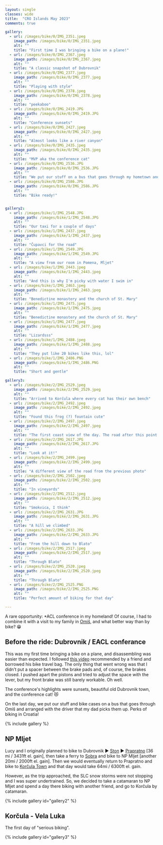 ```yaml
---
layout: single
classes: wide
title:  "CRO Islands May 2023"
comments: true

gallery:
  - url: /images/bike/0/IMG_2351.jpeg
    image_path: /images/bike/0/IMG_2351.jpeg
    alt: ""
    title: "First time I was bringing a bike on a plane!"
  - url: /images/bike/0/IMG_2367.jpeg
    image_path: /images/bike/0/IMG_2367.jpeg
    alt: ""
    title: "A classic snapshot of Dubrovnik"
  - url: /images/bike/0/IMG_2377.jpeg
    image_path: /images/bike/0/IMG_2377.jpeg
    alt: ""
    title: "Playing with style"
  - url: /images/bike/0/IMG_2378.jpeg
    image_path: /images/bike/0/IMG_2378.jpeg
    alt: ""
    title: "peekaboo"
  - url: /images/bike/0/IMG_2419.JPG
    image_path: /images/bike/0/IMG_2419.JPG
    alt: ""
    title: "Conference sunsets"
  - url: /images/bike/0/IMG_2427.jpeg
    image_path: /images/bike/0/IMG_2427.jpeg
    alt: ""
    title: "Almost looks like a river canyon"
  - url: /images/bike/0/IMG_2435.jpeg
    image_path: /images/bike/0/IMG_2435.jpeg
    alt: ""
    title: "MVP aka the conference cat"
  - url: /images/bike/0/IMG_2536.JPG
    image_path: /images/bike/0/IMG_2536.JPG
    alt: ""
    title: "We put our stuff on a bus that goes through my hometown and my dad picked them up"
  - url: /images/bike/0/IMG_2586.JPG
    image_path: /images/bike/0/IMG_2586.JPG
    alt: ""
    title: "Bike ready!"


gallery2:
  - url: /images/bike/1/IMG_2548.JPG
    image_path: /images/bike/1/IMG_2548.JPG
    alt: ""
    title: "Our taxi for a couple of days"
  - url: /images/bike/1/IMG_2437.jpeg
    image_path: /images/bike/1/IMG_2437.jpeg
    alt: ""
    title: "Čupavci for the road"
  - url: /images/bike/1/IMG_2549.JPG
    image_path: /images/bike/1/IMG_2549.JPG
    alt: ""
    title: "A view from our room in Pomena, Mljet"
  - url: /images/bike/1/IMG_2443.jpeg
    image_path: /images/bike/1/IMG_2443.jpeg
    alt: ""
    title: "And this is why I'm picky with water I swim in"
  - url: /images/bike/1/IMG_2463.jpeg
    image_path: /images/bike/1/IMG_2463.jpeg
    alt: ""
    title: "Benedictine monastery and the church of St. Mary"
  - url: /images/bike/1/IMG_2475.jpeg
    image_path: /images/bike/1/IMG_2475.jpeg
    alt: ""
    title: "Benedictine monastery and the church of St. Mary"
  - url: /images/bike/1/IMG_2477.jpeg
    image_path: /images/bike/1/IMG_2477.jpeg
    alt: ""
    title: "Lizardsss"
  - url: /images/bike/1/IMG_2488.jpeg
    image_path: /images/bike/1/IMG_2488.jpeg
    alt: ""
    title: "They put like 20 bikes like this, lol"
  - url: /images/bike/1/IMG_2486.PNG
    image_path: /images/bike/1/IMG_2486.PNG
    alt: ""
    title: "Short and gentle"

gallery3:
  - url: /images/bike/2/IMG_2529.jpeg
    image_path: /images/bike/2/IMG_2529.jpeg
    alt: ""
    title: "Arrived to Korčula where every cat has their own bench"
  - url: /images/bike/2/IMG_2492.jpeg
    image_path: /images/bike/2/IMG_2492.jpeg
    alt: ""
    title: "Found this frog (?) fountain cute"
  - url: /images/bike/2/IMG_2497.jpeg
    image_path: /images/bike/2/IMG_2497.jpeg
    alt: ""
    title: "The first coast view of the day. The road after this point was gorgeous!"
  - url: /images/bike/2/IMG_2617.JPG
    image_path: /images/bike/2/IMG_2617.JPG
    alt: ""
    title: "Look at it!"
  - url: /images/bike/2/IMG_2499.jpeg
    image_path: /images/bike/2/IMG_2499.jpeg
    alt: ""
    title: "A different view of the road from the previous photo"
  - url: /images/bike/2/IMG_2502.jpeg
    image_path: /images/bike/2/IMG_2502.jpeg
    alt: ""
    title: "In vineyards"
  - url: /images/bike/2/IMG_2512.jpeg
    image_path: /images/bike/2/IMG_2512.jpeg
    alt: ""
    title: "Smokvica, I think"
  - url: /images/bike/2/IMG_2631.JPG
    image_path: /images/bike/2/IMG_2631.JPG
    alt: ""
    title: "A hill we climbed"
  - url: /images/bike/2/IMG_2633.JPG
    image_path: /images/bike/2/IMG_2633.JPG
    alt: ""
    title: "From the hill down to Blato"
  - url: /images/bike/2/IMG_2517.jpeg
    image_path: /images/bike/2/IMG_2517.jpeg
    alt: ""
    title: "Through Blato"
  - url: /images/bike/2/IMG_2520.jpeg
    image_path: /images/bike/2/IMG_2520.jpeg
    alt: ""
    title: "Through Blato"
  - url: /images/bike/2/IMG_2525.PNG
    image_path: /images/bike/2/IMG_2525.PNG
    alt: ""
    title: "Perfect amount of biking for that day"

---
```


A rare opportunity: *ACL conference in my homeland! Of course, I had to combine it with a visit to my family in [Omiš](https://goo.gl/maps/bw4jJHUMDVS1cf4q9?coh=178571&entry=tt), and what better way than by bike? 😁

## Before the ride: Dubrovnik / EACL conferance

This was my first time bringing a bike on a plane, and disassembling was easier than expected. I followed [this video](https://youtu.be/LZQoKNCjAhY) recommended by a friend and borrowed his bike travel bag. The only thing that went wrong was that I didn’t put a spacer between the brake pads and, of course, the brakes closed. I pushed apart the pistons and tried to adjust the space with the lever, but my front brake was still barely workable. Oh well. 

The conference's highlights were sunsets, beautiful old Dubrovnik town, and the conference cat! 😻

On the last day, we put our stuff and bike cases on a bus that goes through Omiš and arranged with the driver that my dad picks them up. Perks of biking in Croatia! 

{% include gallery %}

## NP Mljet 

Lucy and I originally planned to bike to Dubrovnik ▶️ [Ston](https://goo.gl/maps/VRoYQYeoU49CrqZHA?coh=178571&entry=tt) ▶️ [Prapratno](https://goo.gl/maps/hLLPvxirBK2XbZBF7?coh=178571&entry=tt) [36 mi / 3431ft el. gain], then take a ferry to [Sobra](https://goo.gl/maps/MTJq9n3MwV9ZyUBM9?coh=178571&entry=tt) and bike to NP Mljet [another 20mi / 2000ft el. gain]. Then we would eventually return to Prapratno and bike to [Korčula Town](https://goo.gl/maps/xCa97W9475GLVXYN6?coh=178571&entry=tt) and that day would take 64mi / 6300ft el. gain.  

However, as the trip approached, the SLC snow storms were not stopping and I was super undertrained. So, we decided to take a catamaran to NP Mljet and spend a day there biking with another friend, and go to Korčula by catamaran.   

{% include gallery id="gallery2" %}

## Korčula - Vela Luka

The first day of "serious biking". 

{% include gallery id="gallery3" %}